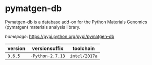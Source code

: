 # pymatgen-db

Pymatgen-db is a database add-on for the Python Materials Genomics (pymatgen)  materials analysis library.

*homepage*: <https://pypi.python.org/pypi/pymatgen-db>

version | versionsuffix | toolchain
--------|---------------|----------
``0.6.5`` | ``-Python-2.7.13`` | ``intel/2017a``
